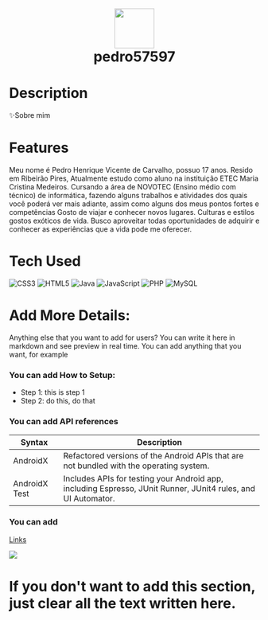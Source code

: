 <div align="center">
      <h1> <img src="https://github.com/pedro57597" width="80px"><br/>pedro57597</h1>
     </div>


# Description
✨Sobre mim

# Features
Meu nome é Pedro Henrique Vicente de Carvalho, possuo 17 anos. Resido em Ribeirão Pires, Atualmente estudo como aluno na instituição ETEC Maria Cristina Medeiros. Cursando a área de NOVOTEC (Ensino médio com técnico) de informática, fazendo alguns trabalhos e atividades dos quais você poderá ver mais adiante, assim como alguns dos meus pontos fortes e competências
Gosto de viajar e conhecer novos lugares. Culturas e estilos gostos exóticos de vida. Busco aproveitar todas oportunidades de adquirir e conhecer as experiências que a vida pode me oferecer.

# Tech Used
 ![CSS3](https://img.shields.io/badge/css3-%231572B6.svg?style=for-the-badge&logo=css3&logoColor=white) ![HTML5](https://img.shields.io/badge/html5-%23E34F26.svg?style=for-the-badge&logo=html5&logoColor=white) ![Java](https://img.shields.io/badge/java-%23ED8B00.svg?style=for-the-badge&logo=java&logoColor=white) ![JavaScript](https://img.shields.io/badge/javascript-%23323330.svg?style=for-the-badge&logo=javascript&logoColor=%23F7DF1E) ![PHP](https://img.shields.io/badge/php-%23777BB4.svg?style=for-the-badge&logo=php&logoColor=white) ![MySQL](https://img.shields.io/badge/mysql-%2300f.svg?style=for-the-badge&logo=mysql&logoColor=white)
      
# Add More Details:
Anything else that you want to add for users? You can write it here in markdown and see preview in real time. You can add anything that you want, for example

### You can add How to Setup:
- Step 1: this is step 1
- Step 2: do this, do that

### You can add API references
| Syntax | Description |
| ----------- | ----------- |
| AndroidX | Refactored versions of the Android APIs that are not bundled with the operating system. |
| AndroidX Test | Includes APIs for testing your Android app, including Espresso, JUnit Runner, JUnit4 rules, and UI Automator. |

### You can add 
[Links](https://itsvg.in)
 
![](https://img.shields.io/badge/IMAGES-4298B8.svg?style=for-the-badge&logoColor=white)
# If you don't want to add this section, just clear all the text written here.

      
<!-- </> with 💛 by readMD (https://readmd.itsvg.in) -->
    
